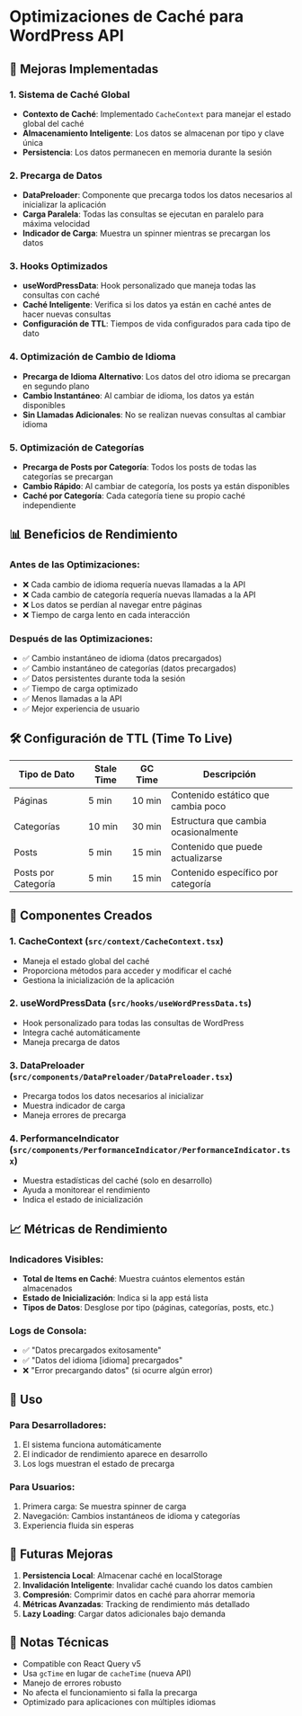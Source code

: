 # Optimizaciones de Caché para WordPress API

## 🚀 Mejoras Implementadas

### 1. Sistema de Caché Global
- **Contexto de Caché**: Implementado `CacheContext` para manejar el estado global del caché
- **Almacenamiento Inteligente**: Los datos se almacenan por tipo y clave única
- **Persistencia**: Los datos permanecen en memoria durante la sesión

### 2. Precarga de Datos
- **DataPreloader**: Componente que precarga todos los datos necesarios al inicializar la aplicación
- **Carga Paralela**: Todas las consultas se ejecutan en paralelo para máxima velocidad
- **Indicador de Carga**: Muestra un spinner mientras se precargan los datos

### 3. Hooks Optimizados
- **useWordPressData**: Hook personalizado que maneja todas las consultas con caché
- **Caché Inteligente**: Verifica si los datos ya están en caché antes de hacer nuevas consultas
- **Configuración de TTL**: Tiempos de vida configurados para cada tipo de dato

### 4. Optimización de Cambio de Idioma
- **Precarga de Idioma Alternativo**: Los datos del otro idioma se precargan en segundo plano
- **Cambio Instantáneo**: Al cambiar de idioma, los datos ya están disponibles
- **Sin Llamadas Adicionales**: No se realizan nuevas consultas al cambiar idioma

### 5. Optimización de Categorías
- **Precarga de Posts por Categoría**: Todos los posts de todas las categorías se precargan
- **Cambio Rápido**: Al cambiar de categoría, los posts ya están disponibles
- **Caché por Categoría**: Cada categoría tiene su propio caché independiente

## 📊 Beneficios de Rendimiento

### Antes de las Optimizaciones:
- ❌ Cada cambio de idioma requería nuevas llamadas a la API
- ❌ Cada cambio de categoría requería nuevas llamadas a la API
- ❌ Los datos se perdían al navegar entre páginas
- ❌ Tiempo de carga lento en cada interacción

### Después de las Optimizaciones:
- ✅ Cambio instantáneo de idioma (datos precargados)
- ✅ Cambio instantáneo de categorías (datos precargados)
- ✅ Datos persistentes durante toda la sesión
- ✅ Tiempo de carga optimizado
- ✅ Menos llamadas a la API
- ✅ Mejor experiencia de usuario

## 🛠️ Configuración de TTL (Time To Live)

| Tipo de Dato | Stale Time | GC Time | Descripción |
|--------------|------------|---------|-------------|
| Páginas | 5 min | 10 min | Contenido estático que cambia poco |
| Categorías | 10 min | 30 min | Estructura que cambia ocasionalmente |
| Posts | 5 min | 15 min | Contenido que puede actualizarse |
| Posts por Categoría | 5 min | 15 min | Contenido específico por categoría |

## 🔧 Componentes Creados

### 1. CacheContext (`src/context/CacheContext.tsx`)
- Maneja el estado global del caché
- Proporciona métodos para acceder y modificar el caché
- Gestiona la inicialización de la aplicación

### 2. useWordPressData (`src/hooks/useWordPressData.ts`)
- Hook personalizado para todas las consultas de WordPress
- Integra caché automáticamente
- Maneja precarga de datos

### 3. DataPreloader (`src/components/DataPreloader/DataPreloader.tsx`)
- Precarga todos los datos necesarios al inicializar
- Muestra indicador de carga
- Maneja errores de precarga

### 4. PerformanceIndicator (`src/components/PerformanceIndicator/PerformanceIndicator.tsx`)
- Muestra estadísticas del caché (solo en desarrollo)
- Ayuda a monitorear el rendimiento
- Indica el estado de inicialización

## 📈 Métricas de Rendimiento

### Indicadores Visibles:
- **Total de Items en Caché**: Muestra cuántos elementos están almacenados
- **Estado de Inicialización**: Indica si la app está lista
- **Tipos de Datos**: Desglose por tipo (páginas, categorías, posts, etc.)

### Logs de Consola:
- ✅ "Datos precargados exitosamente"
- ✅ "Datos del idioma [idioma] precargados"
- ❌ "Error precargando datos" (si ocurre algún error)

## 🚀 Uso

### Para Desarrolladores:
1. El sistema funciona automáticamente
2. El indicador de rendimiento aparece en desarrollo
3. Los logs muestran el estado de precarga

### Para Usuarios:
1. Primera carga: Se muestra spinner de carga
2. Navegación: Cambios instantáneos de idioma y categorías
3. Experiencia fluida sin esperas

## 🔮 Futuras Mejoras

1. **Persistencia Local**: Almacenar caché en localStorage
2. **Invalidación Inteligente**: Invalidar caché cuando los datos cambien
3. **Compresión**: Comprimir datos en caché para ahorrar memoria
4. **Métricas Avanzadas**: Tracking de rendimiento más detallado
5. **Lazy Loading**: Cargar datos adicionales bajo demanda

## 📝 Notas Técnicas

- Compatible con React Query v5
- Usa `gcTime` en lugar de `cacheTime` (nueva API)
- Manejo de errores robusto
- No afecta el funcionamiento si falla la precarga
- Optimizado para aplicaciones con múltiples idiomas 